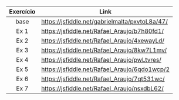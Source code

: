 | Exercício | Link                                           |
|:---------:| ---------------------------------------------- |
| base      | https://jsfiddle.net/gabrielmalta/pxvtoL8a/47/ |
| Ex 1      | https://jsfiddle.net/Rafael_Araujo/b7h80fd1/   |
| Ex 2      | https://jsfiddle.net/Rafael_Araujo/4xewayLd/   |
| Ex 3      | https://jsfiddle.net/Rafael_Araujo/8kw7L1mv/   |
| Ex 4      | https://jsfiddle.net/Rafael_Araujo/pwLtvres/   |
| Ex 5      | https://jsfiddle.net/Rafael_Araujo/6qdo1wcp/2  |
| Ex 6      | https://jsfiddle.net/Rafael_Araujo/7qt531wc/   |
| Ex 7      | https://jsfiddle.net/Rafael_Araujo/nsxdbL62/   |
